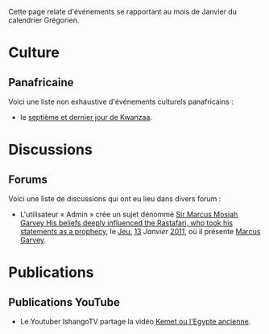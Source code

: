 <!-- TITLE: 01 − Janvier -->
<!-- SUBTITLE: Événement s'étant produit un Janvier -->

Cette page relate d'événements se rapportant au mois de Janvier du calendrier Grégorien.

# Culture
## Panafricaine
Voici une liste non exhaustive d'événements culturels panafricains :
* le [septième et dernier jour de Kwanzaa](/culture/panafricaine/kwanzaa#les-nguzo-saba).

# Discussions
## Forums
Voici une liste de discussions qui ont eu lieu dans divers forum :
* L'utilisateur « Admin » crée un sujet dénommé [Sir Marcus Mosiah Garvey His beliefs deeply influenced the Rastafari, who took his statements as a prophecy](http://join.clubme.net/t26-sir-marcus-mosiah-garvey-his-beliefs-deeply-influenced-the-rastafari-who-took-his-statements-as-a-prophecy#26), le [Jeu.](/histoire/date/calendrier-gregorien/par-jour-de-la-semaine/jeudi) [13](/histoire/date/calendrier-gregorien/par-jour/13) *Janvier* [2011](/histoire/date/calendrier-gregorien/par-annee/2011), où il présente [Marcus Garvey](/personnalite/homme/polymathe/caraibes/midi/colonie/xamayca/marcus-gavey).

# Publications
## Publications YouTube
* Le Youtuber IshangoTV partage la vidéo [Kemet ou l'Egypte ancienne](https://www.youtube.com/watch?v=lfS4IzC4eLM).
